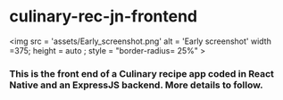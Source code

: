# culinary-rec-jn-frontend


<img src = 'assets/Early_screenshot.png' alt = 'Early screenshot' width =375; height = auto ; style = "border-radius= 25%" > 


### This is the front end of a Culinary recipe app coded in React Native and an ExpressJS backend. More details to follow.
